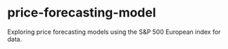 # price-forecasting-model
Exploring price forecasting models using the S&amp;P 500 European index for data.
